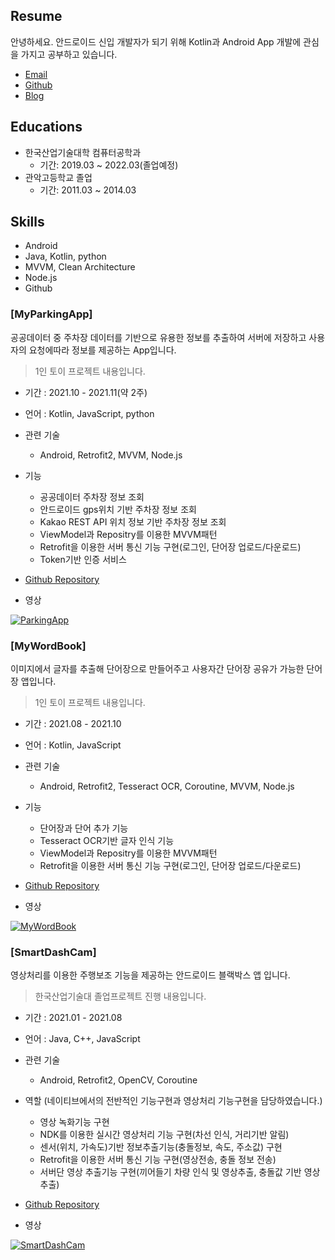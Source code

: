 
## Resume

안녕하세요. 안드로이드 신입 개발자가 되기 위해 Kotlin과 Android App 개발에 관심을 가지고 공부하고 있습니다.

- [Email](mailto:dhkim0405@kpu.ac.kr)
- [Github](https://github.com/donghyun-Kim0405)
- [Blog](https://dhkim0405.tistory.com)


## **Educations**

- 한국산업기술대학 컴퓨터공학과
  - 기간: 2019.03 ~ 2022.03(졸업예정)
- 관악고등학교 졸업
  - 기간: 2011.03 ~ 2014.03

## **Skills**

- Android 
- Java, Kotlin, python
- MVVM, Clean Architecture
- Node.js
- Github

### [MyParkingApp]

공공데이터 중 주차장 데이터를 기반으로 유용한 정보를 추출하여 서버에 저장하고 사용자의 요청에따라 정보를 제공하는 App입니다.

> 1인 토이 프로젝트 내용입니다.

- 기간 : 2021.10 - 2021.11(약 2주)
- 언어 : Kotlin, JavaScript, python
- 관련 기술
  - Android, Retrofit2, MVVM, Node.js

- 기능
  - 공공데이터 주차장 정보 조회
  - 안드로이드 gps위치 기반 주차장 정보 조회
  - Kakao REST API 위치 정보 기반 주차장 정보 조회
  - ViewModel과 Repositry를 이용한 MVVM패턴
  - Retrofit을 이용한 서버 통신 기능 구현(로그인, 단어장 업로드/다운로드)
  - Token기반 인증 서비스
 
- [Github Repository](https://github.com/donghyun-Kim0405/MyParkingApp)

- 영상 

[![ParkingApp](http://img.youtube.com/vi/hthT4XSyd_o/0.jpg)](https://youtu.be/hthT4XSyd_o)


### [MyWordBook]

이미지에서 글자를 추출해 단어장으로 만들어주고 사용자간 단어장 공유가 가능한 단어장 앱입니다.

> 1인 토이 프로젝트 내용입니다.

- 기간 : 2021.08 - 2021.10
- 언어 : Kotlin, JavaScript
- 관련 기술
  - Android, Retrofit2, Tesseract OCR, Coroutine, MVVM, Node.js

- 기능
  - 단어장과 단어 추가 기능
  - Tesseract OCR기반 글자 인식 기능
  - ViewModel과 Repositry를 이용한 MVVM패턴
  - Retrofit을 이용한 서버 통신 기능 구현(로그인, 단어장 업로드/다운로드)
 
- [Github Repository](https://github.com/donghyun-Kim0405/MyWordBook)

- 영상 

[![MyWordBook](http://img.youtube.com/vi/UD8AHkt6Ygo/0.jpg)](https://youtu.be/UD8AHkt6Ygo)


### [SmartDashCam]

영상처리를 이용한 주행보조 기능을 제공하는 안드로이드 블랙박스 앱 입니다.

> 한국산업기술대 졸업프로젝트 진행 내용입니다.

- 기간 : 2021.01 - 2021.08
- 언어 : Java, C++, JavaScript
- 관련 기술
  - Android, Retrofit2, OpenCV, Coroutine

- 역할 (네이티브에서의 전반적인 기능구현과 영상처리 기능구현을 담당하였습니다.)
  - 영상 녹화기능 구현
  - NDK를 이용한 실시간 영상처리 기능 구현(차선 인식, 거리기반 알림)
  - 센서(위치, 가속도)기반 정보추출기능(충돌정보, 속도, 주소값) 구현
  - Retrofit을 이용한 서버 통신 기능 구현(영상전송, 충돌 정보 전송)
  - 서버단 영상 추출기능 구현(끼어들기 차량 인식 및 영상추출, 충돌값 기반 영상 추출)  
- [Github Repository](https://github.com/donghyun-Kim0405/SmartDashCam)


- 영상 

[![SmartDashCam](http://img.youtube.com/vi/WMItNZCkCHg/0.jpg)](https://youtu.be/WMItNZCkCHg)

